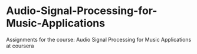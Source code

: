 Audio-Signal-Processing-for-Music-Applications
==============================================

Assignments for the course: Audio Signal Processing for Music Applications at coursera
